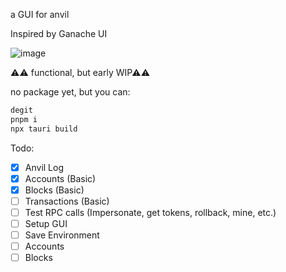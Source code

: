 a GUI for anvil

Inspired by Ganache UI


![image](public/ui.png)

⚠⚠ functional, but early WIP⚠⚠

no package yet, but you can: 
```sh
degit 
pnpm i
npx tauri build
```

Todo: 
- [x] Anvil Log
- [x] Accounts (Basic)
- [x] Blocks (Basic)
- [ ] Transactions (Basic)
- [ ] Test RPC calls (Impersonate, get tokens, rollback, mine, etc.)
- [ ] Setup GUI
- [ ] Save Environment
- [ ] Accounts
- [ ] Blocks